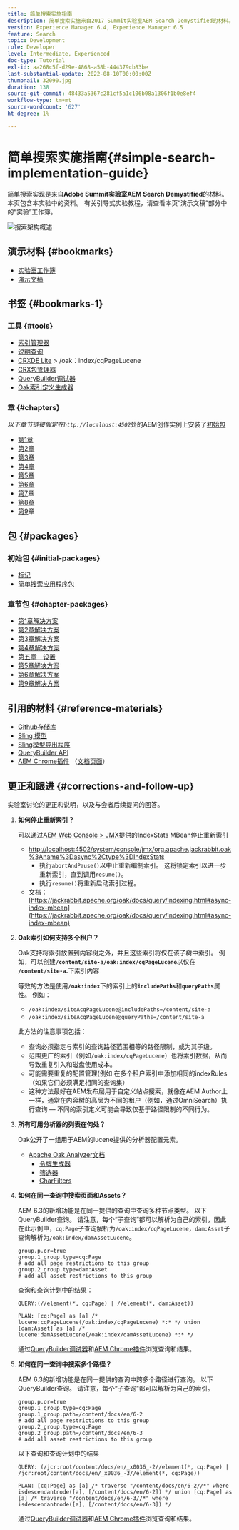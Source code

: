 ```yaml
---
title: 简单搜索实施指南
description: 简单搜索实施来自2017 Summit实验室AEM Search Demystified的材料。 本页包含本实验中的资料。 有关引导式实验教程，请查看本页“演示文稿”部分中的“实验”工作簿。
version: Experience Manager 6.4, Experience Manager 6.5
feature: Search
topic: Development
role: Developer
level: Intermediate, Experienced
doc-type: Tutorial
exl-id: aa268c5f-d29e-4868-a58b-444379cb83be
last-substantial-update: 2022-08-10T00:00:00Z
thumbnail: 32090.jpg
duration: 138
source-git-commit: 48433a5367c281cf5a1c106b08a1306f1b0e8ef4
workflow-type: tm+mt
source-wordcount: '627'
ht-degree: 1%

---
```


# 简单搜索实施指南{#simple-search-implementation-guide}

简单搜索实现是来自&#x200B;**Adobe Summit实验室AEM Search Demystified**&#x200B;的材料。 本页包含本实验中的资料。 有关引导式实验教程，请查看本页“演示文稿”部分中的“实验”工作簿。

![搜索架构概述](assets/l4080/simple-search-application.png)

## 演示材料 {#bookmarks}

* [实验室工作簿](assets/l4080/l4080-lab-workbook.pdf)
* [演示文稿](assets/l4080/l4080-presentation.pdf)

## 书签 {#bookmarks-1}

### 工具 {#tools}

* [索引管理器](http://localhost:4502/libs/granite/operations/content/diagnosis/tool.html/granite_oakindexmanager)
* [说明查询](http://localhost:4502/libs/granite/operations/content/diagnosis/tool.html/granite_queryperformance)
* [CRXDE Lite](http://localhost:4502/crx/de/index.jsp#/oak%3Aindex/cqPageLucene) > /oak：index/cqPageLucene
* [CRX包管理器](http://localhost:4502/crx/packmgr/index.jsp)
* [QueryBuilder调试器](http://localhost:4502/libs/cq/search/content/querydebug.html？)
* [Oak索引定义生成器](https://oakutils.appspot.com/generate/index)

### 章 {#chapters}

*以下章节链接假定在`http://localhost:4502`*&#x200B;处的AEM创作实例上安装了[初始包](#initialpackages)

* [第1章](http://localhost:4502/editor.html/content/summit/l4080/chapter-1.html)
* [第2章](http://localhost:4502/editor.html/content/summit/l4080/chapter-2.html)
* [第3章](http://localhost:4502/editor.html/content/summit/l4080/chapter-3.html)
* [第4章](http://localhost:4502/editor.html/content/summit/l4080/chapter-4.html)
* [第5章](http://localhost:4502/editor.html/content/summit/l4080/chapter-5.html)
* [第6章](http://localhost:4502/editor.html/content/summit/l4080/chapter-6.html)
* [第7](http://localhost:4502/editor.html/content/summit/l4080/chapter-7.html)章
* [第8章](http://localhost:4502/editor.html/content/summit/l4080/chapter-8.html)
* [第9](http://localhost:4502/editor.html/content/summit/l4080/chapter-9.html)章

## 包 {#packages}

### 初始包 {#initial-packages}

* [标记](assets/l4080/summit-tags.zip)
* [简单搜索应用程序包](assets/l4080/simple.ui.apps-0.0.1-snapshot.zip)

### 章节包 {#chapter-packages}

* [第1章解决方案](assets/l4080/l4080-chapter1.zip)
* [第2章解决方案](assets/l4080/l4080-chapter2.zip)
* [第3章解决方案](assets/l4080/l4080-chapter3.zip)
* [第4章解决方案](assets/l4080/l4080-chapter4.zip)
* [第五章　设置](assets/l4080/l4080-chapter5-setup.zip)
* [第5章解决方案](assets/l4080/l4080-chapter5-solution.zip)
* [第6章解决方案](assets/l4080/l4080-chapter6.zip)
* [第9章解决方案](assets/l4080/l4080-chapter9.zip)

## 引用的材料 {#reference-materials}

* [Github存储库](https://github.com/Adobe-Marketing-Cloud/aem-guides/tree/master/simple-search-guide)
* [Sling 模型](https://sling.apache.org/documentation/bundles/models.html)
* [Sling模型导出程序](https://sling.apache.org/documentation/bundles/models.html#exporter-framework-since-130)
* [QueryBuilder API](https://experienceleague.adobe.com/docs/)
* [AEM Chrome插件](https://chrome.google.com/webstore/detail/aem-chrome-plug-in/ejdcnikffjleeffpigekhccpepplaode) （[文档页面](https://adobe-consulting-services.github.io/acs-aem-tools/aem-chrome-plugin/)）

## 更正和跟进 {#corrections-and-follow-up}

实验室讨论的更正和说明，以及与会者后续提问的回答。

1. **如何停止重新索引？**

   可以通过[AEM Web Console > JMX](http://localhost:4502/system/console/jmx)提供的IndexStats MBean停止重新索引

   * [http://localhost:4502/system/console/jmx/org.apache.jackrabbit.oak%3Aname%3Dasync%2Ctype%3DIndexStats](http://localhost:4502/system/console/jmx/org.apache.jackrabbit.oak%3Aname%3Dasync%2Ctype%3DIndexStats)
      * 执行`abortAndPause()`以中止重新编制索引。 这将锁定索引以进一步重新索引，直到调用`resume()`。
      * 执行`resume()`将重新启动索引过程。
   * 文档：[https://jackrabbit.apache.org/oak/docs/query/indexing.html#async-index-mbean](https://jackrabbit.apache.org/oak/docs/query/indexing.html#async-index-mbean)

2. **Oak索引如何支持多个租户？**

   Oak支持将索引放置到内容树之外，并且这些索引将仅在该子树中索引。 例如，可以创建&#x200B;**`/content/site-a/oak:index/cqPageLucene`**&#x200B;以仅在&#x200B;**`/content/site-a`.**&#x200B;下索引内容

   等效的方法是使用&#x200B;**`/oak:index`**&#x200B;下的索引上的&#x200B;**`includePaths`**&#x200B;和&#x200B;**`queryPaths`**&#x200B;属性。 例如：

   * `/oak:index/siteAcqPageLucene@includePaths=/content/site-a`
   * `/oak:index/siteAcqPageLucene@queryPaths=/content/site-a`

   此方法的注意事项包括：

   * 查询必须指定与索引的查询路径范围相等的路径限制，或为其子级。
   * 范围更广的索引（例如`/oak:index/cqPageLucene`）也将索引数据，从而导致重复引入和磁盘使用成本。
   * 可能需要重复的配置管理(例如 在多个租户索引中添加相同的indexRules（如果它们必须满足相同的查询集）
   * 这种方法最好在AEM发布层用于自定义站点搜索，就像在AEM Author上一样，通常在内容树的高层为不同的租户（例如，通过OmniSearch）执行查询 — 不同的索引定义可能会导致仅基于路径限制的不同行为。

3. **所有可用分析器的列表在何处？**

   Oak公开了一组用于AEM的lucene提供的分析器配置元素。

   * [Apache Oak Analyzer文档](https://jackrabbit.apache.org/oak/docs/query/lucene.html#analyzers)
      * [令牌生成器](https://cwiki.apache.org/confluence/display/solr/Tokenizers)
      * [筛选器](https://cwiki.apache.org/confluence/display/solr/Filter+Descriptions)
      * [CharFilters](https://cwiki.apache.org/confluence/display/solr/CharFilterFactories)

4. **如何在同一查询中搜索页面和Assets？**

   AEM 6.3的新增功能是在同一提供的查询中查询多种节点类型。 以下QueryBuilder查询。 请注意，每个“子查询”都可以解析为自己的索引，因此在此示例中，`cq:Page`子查询解析为`/oak:index/cqPageLucene`，`dam:Asset`子查询解析为`/oak:index/damAssetLucene`。

   ```plain
   group.p.or=true
   group.1_group.type=cq:Page
   # add all page restrictions to this group
   group.2_group.type=dam:Asset
   # add all asset restrictions to this group
   ```

   查询和查询计划中的结果：

   ```plain
   QUERY:(//element(*, cq:Page) | //element(*, dam:Asset))
   
   PLAN: [cq:Page] as [a] /* lucene:cqPageLucene(/oak:index/cqPageLucene) *:* */ union [dam:Asset] as [a] /* lucene:damAssetLucene(/oak:index/damAssetLucene) *:* */
   ```

   通过[QueryBuilder调试器](http://localhost:4502/libs/cq/search/content/querydebug.html?_charset_=UTF-8&amp;query=group.p.or%3Dtrue%0D%0Agroup.1_group.type%3Dcq%3APage%0D%0A%23+add+all+page+restrictions+to+this+group%0D%0Agroup.2_group.type%3Ddam%3AAsset%0D%0A%23+add+all+asset+restrictions+to+this+group)和[AEM Chrome插件](https://chrome.google.com/webstore/detail/aem-chrome-plug-in/ejdcnikffjleeffpigekhccpepplaode?hl=en-US)浏览查询和结果。

5. **如何在同一查询中搜索多个路径？**

   AEM 6.3的新增功能是在同一提供的查询中跨多个路径进行查询。 以下QueryBuilder查询。 请注意，每个“子查询”都可以解析为自己的索引。

   ```plain
   group.p.or=true
   group.1_group.type=cq:Page
   group.1_group.path=/content/docs/en/6-2
   # add all page restrictions to this group
   group.2_group.type=cq:Page
   group.2_group.path=/content/docs/en/6-3
   # add all asset restrictions to this group
   ```

   以下查询和查询计划中的结果

   ```plain
   QUERY: (/jcr:root/content/docs/en/_x0036_-2//element(*, cq:Page) | /jcr:root/content/docs/en/_x0036_-3//element(*, cq:Page))
   
   PLAN: [cq:Page] as [a] /* traverse "/content/docs/en/6-2//*" where isdescendantnode([a], [/content/docs/en/6-2]) */ union [cq:Page] as [a] /* traverse "/content/docs/en/6-3//*" where isdescendantnode([a], [/content/docs/en/6-3]) */
   ```

   通过[QueryBuilder调试器](http://localhost:4502/libs/cq/search/content/querydebug.html?_charset_=UTF-8&amp;query=group.p.or%3Dtrue%0D%0Agroup.1_group.type%3Dcq%3APage%0D%0Agroup.1_group.path%3D%2Fcontent%2Fdocs%2Fen%2F6-2%0D%0A%23+add+all+page+restrictions+to+this+group%0D%0Agroup.2_group.type%3Dcq%3APage%0D%0Agroup.2_group.path%3D%2Fcontent%2Fdocs%2Fen%2F6-3%0D%0A%23+add+all+asset+restrictions+to+this+group)和[AEM Chrome插件](https://chrome.google.com/webstore/detail/aem-chrome-plug-in/ejdcnikffjleeffpigekhccpepplaode?hl=en-US)浏览查询和结果。
